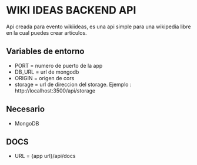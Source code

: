 # WIKI IDEAS BACKEND API

Api creada para evento wikiideas, es una api simple para una wikipedia libre en la cual puedes crear articulos.

## Variables de entorno

 - PORT = numero de puerto de la app
 - DB_URL = url de mongodb
 - ORIGIN = origen de cors
 - storage = url de direccion del storage. Ejemplo : http://localhost:3500/api/storage

## Necesario

 - MongoDB

## DOCS

 - URL = {app url}/api/docs